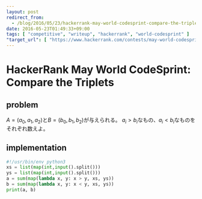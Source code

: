 ```yaml
---
layout: post
redirect_from:
  - /blog/2016/05/23/hackerrank-may-world-codesprint-compare-the-triplets/
date: 2016-05-23T01:49:33+09:00
tags: [ "competitive", "writeup", "hackerrank", "world-codesprint" ]
"target_url": [ "https://www.hackerrank.com/contests/may-world-codesprint/challenges/compare-the-triplets" ]
---
```


# HackerRank May World CodeSprint: Compare the Triplets

## problem

$A = (a_0, a_1, a_2)$と$B = (b_0, b_1, b_2)$が与えられる。
$a_i \gt b_i$なもの、$a_i \lt b_i$なものをそれぞれ数えよ。

## implementation

``` python
#!/usr/bin/env python3
xs = list(map(int,input().split()))
ys = list(map(int,input().split()))
a = sum(map(lambda x, y: x > y, xs, ys))
b = sum(map(lambda x, y: x < y, xs, ys))
print(a, b)
```
